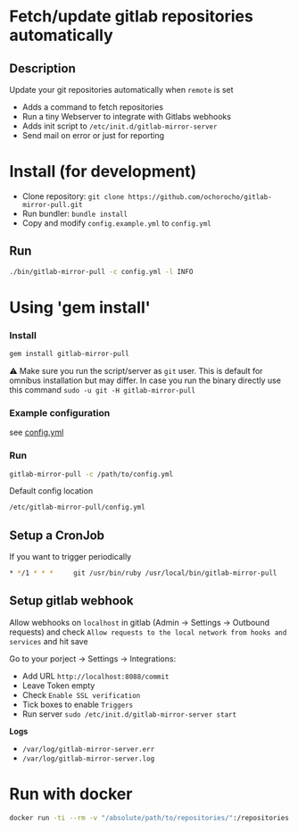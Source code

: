 Fetch/update gitlab repositories automatically
==============================================

Description
-----------

Update your git repositories automatically when `remote` is set

* Adds a command to fetch repositories
* Run a tiny Webserver to integrate with Gitlabs webhooks
* Adds init script to `/etc/init.d/gitlab-mirror-server`
* Send mail on error or just for reporting

# Install (for development)

* Clone repository: `git clone https://github.com/ochorocho/gitlab-mirror-pull.git`
* Run bundler: `bundle install`
* Copy and modify `config.example.yml` to `config.yml`

## Run

```bash
./bin/gitlab-mirror-pull -c config.yml -l INFO
```

# Using 'gem install'

### Install

```bash
gem install gitlab-mirror-pull
```

:warning: Make sure you run the script/server as `git` user. This is default for omnibus installation but may differ. In case you run the binary directly use this command `sudo -u git -H gitlab-mirror-pull`

### Example configuration

see [config.yml](https://github.com/ochorocho/gitlab-mirror-pull/blob/master/config.example.yml)

### Run

```bash
gitlab-mirror-pull -c /path/to/config.yml
```

Default config location

```bash
/etc/gitlab-mirror-pull/config.yml
```

## Setup a CronJob

If you want to trigger periodically 

```bash
* */1 * * *     git /usr/bin/ruby /usr/local/bin/gitlab-mirror-pull
```

## Setup gitlab webhook

Allow webhooks on `localhost` in gitlab (Admin -> Settings -> Outbound requests) 
and check `Allow requests to the local network from hooks and services` and hit save 

Go to your porject -> Settings -> Integrations:

* Add URL `http://localhost:8088/commit`
* Leave Token empty
* Check `Enable SSL verification` 
* Tick boxes to enable `Triggers`
* Run server `sudo /etc/init.d/gitlab-mirror-server start` 

**Logs**

* `/var/log/gitlab-mirror-server.err`
* `/var/log/gitlab-mirror-server.log`

# Run with docker

```bash
docker run -ti --rm -v "/absolute/path/to/repositories/":/repositories  -v "/absolute/path/to/config.docker.yml":/config.docker.yml ochorocho/gitlab-mirror-pull
```
